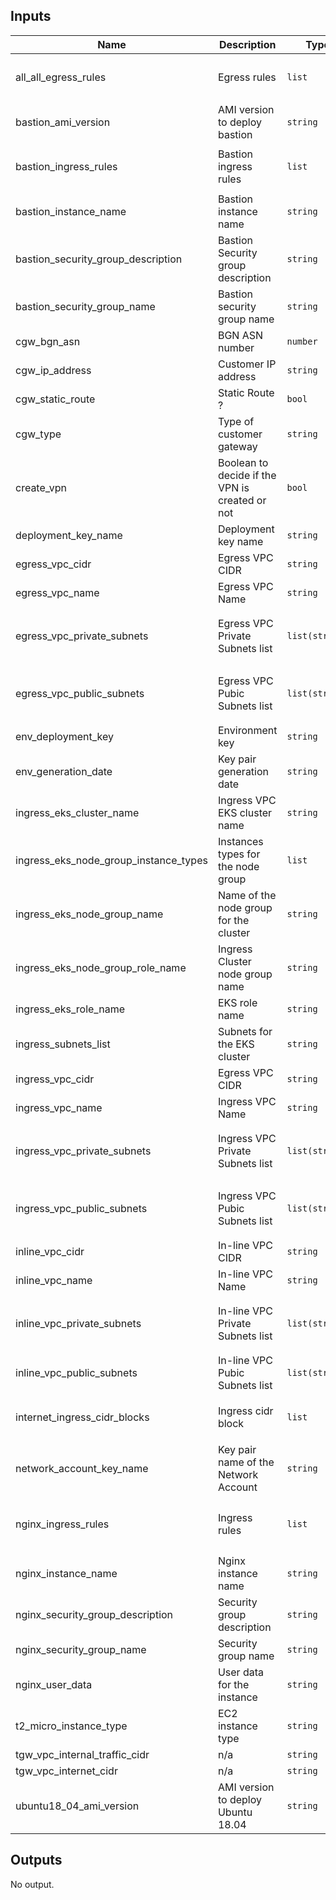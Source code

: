 ## Inputs

| Name | Description | Type | Default | Required |
|------|-------------|------|---------|:-----:|
| all\_all\_egress\_rules | Egress rules | `list` | <pre>[<br>  "all-all"<br>]</pre> | no |
| bastion\_ami\_version | AMI version to deploy bastion | `string` | `"ami-0d6621c01e8c2de2c"` | no |
| bastion\_ingress\_rules | Bastion ingress rules | `list` | <pre>[<br>  "ssh-tcp"<br>]</pre> | no |
| bastion\_instance\_name | Bastion instance name | `string` | `"awslz_bastion-01"` | no |
| bastion\_security\_group\_description | Bastion Security group description | `string` | `"Bastion server: ssh and icmp"` | no |
| bastion\_security\_group\_name | Bastion security group name | `string` | `"awslz_bastion_sg"` | no |
| cgw\_bgn\_asn | BGN ASN number | `number` | `64998` | no |
| cgw\_ip\_address | Customer IP address | `string` | `"34.82.155.58"` | no |
| cgw\_static\_route | Static Route ? | `bool` | `false` | no |
| cgw\_type | Type of customer gateway | `string` | `"ipsec.1"` | no |
| create\_vpn | Boolean to decide if the VPN is created or not | `bool` | `false` | no |
| deployment\_key\_name | Deployment key name | `string` | `"Deployer-key-2"` | no |
| egress\_vpc\_cidr | Egress VPC CIDR | `string` | `"10.99.0.0/22"` | no |
| egress\_vpc\_name | Egress VPC Name | `string` | `"aws_lz_egress_vpc"` | no |
| egress\_vpc\_private\_subnets | Egress VPC Private Subnets list | `list(string)` | <pre>[<br>  "10.99.2.0/24",<br>  "10.99.3.0/24"<br>]</pre> | no |
| egress\_vpc\_public\_subnets | Egress VPC Pubic Subnets list | `list(string)` | <pre>[<br>  "10.99.0.0/24",<br>  "10.99.1.0/24"<br>]</pre> | no |
| env\_deployment\_key | Environment key | `string` | `""` | no |
| env\_generation\_date | Key pair generation date | `string` | `""` | no |
| ingress\_eks\_cluster\_name | Ingress VPC EKS cluster name | `string` | `"awslz_eks_ingress_cluster"` | no |
| ingress\_eks\_node\_group\_instance\_types | Instances types for the node group | `list` | <pre>[<br>  "t2.micro"<br>]</pre> | no |
| ingress\_eks\_node\_group\_name | Name of the node group for the cluster | `string` | `"awslz_eks_node_group_ingress_cluster"` | no |
| ingress\_eks\_node\_group\_role\_name | Ingress Cluster node group name | `string` | `"awslz_eks_ingress_node_group"` | no |
| ingress\_eks\_role\_name | EKS role name | `string` | `"awslz_eks_ingress_cluster"` | no |
| ingress\_subnets\_list | Subnets for the EKS cluster | `string` | `""` | no |
| ingress\_vpc\_cidr | Egress VPC CIDR | `string` | `"10.99.4.0/22"` | no |
| ingress\_vpc\_name | Ingress VPC Name | `string` | `"aws_lz_ingress_vpc"` | no |
| ingress\_vpc\_private\_subnets | Ingress VPC Private Subnets list | `list(string)` | <pre>[<br>  "10.99.6.0/24",<br>  "10.99.7.0/24"<br>]</pre> | no |
| ingress\_vpc\_public\_subnets | Ingress VPC Pubic Subnets list | `list(string)` | <pre>[<br>  "10.99.4.0/24",<br>  "10.99.5.0/24"<br>]</pre> | no |
| inline\_vpc\_cidr | In-line VPC CIDR | `string` | `"10.99.8.0/22"` | no |
| inline\_vpc\_name | In-line VPC Name | `string` | `"aws_lz_inline_vpc"` | no |
| inline\_vpc\_private\_subnets | In-line VPC Private Subnets list | `list(string)` | <pre>[<br>  "10.99.8.0/24",<br>  "10.99.9.0/24"<br>]</pre> | no |
| inline\_vpc\_public\_subnets | In-line VPC Pubic Subnets list | `list(string)` | `[]` | no |
| internet\_ingress\_cidr\_blocks | Ingress cidr block | `list` | <pre>[<br>  "0.0.0.0/0"<br>]</pre> | no |
| network\_account\_key\_name | Key pair name of the Network Account | `string` | `"Deployer-key-2"` | no |
| nginx\_ingress\_rules | Ingress rules | `list` | <pre>[<br>  "https-443-tcp",<br>  "http-80-tcp"<br>]</pre> | no |
| nginx\_instance\_name | Nginx instance name | `string` | `"awslz_nginx-3"` | no |
| nginx\_security\_group\_description | Security group description | `string` | `"Internal server: http and https"` | no |
| nginx\_security\_group\_name | Security group name | `string` | `"external_webserver"` | no |
| nginx\_user\_data | User data for the instance | `string` | `""` | no |
| t2\_micro\_instance\_type | EC2 instance type | `string` | `"t2.micro"` | no |
| tgw\_vpc\_internal\_traffic\_cidr | n/a | `string` | `"10.0.0.0/8"` | no |
| tgw\_vpc\_internet\_cidr | n/a | `string` | `"0.0.0.0/0"` | no |
| ubuntu18\_04\_ami\_version | AMI version to deploy Ubuntu 18.04 | `string` | `"ami-0d1cd67c26f5fca19"` | no |

## Outputs

No output.

